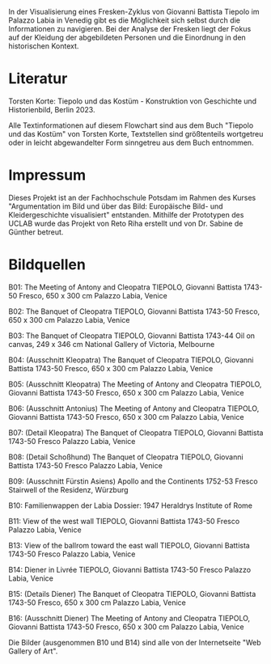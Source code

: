 In der Visualisierung eines Fresken-Zyklus von Giovanni Battista Tiepolo im Palazzo Labia in Venedig gibt es die Möglichkeit sich selbst durch die Informationen zu navigieren. Bei der Analyse der Fresken liegt der Fokus auf der Kleidung der abgebildeten Personen und die Einordnung in den historischen Kontext.


# Literatur

Torsten Korte:
Tiepolo und das Kostüm - Konstruktion von Geschichte und Historienbild, Berlin 2023.

Alle Textinformationen auf diesem Flowchart sind aus dem Buch "Tiepolo und das Kostüm" 
von Torsten Korte, Textstellen sind größtenteils wortgetreu oder in leicht 
abgewandelter Form sinngetreu aus dem Buch entnommen.

# Impressum

Dieses Projekt ist an der Fachhochschule Potsdam im Rahmen des Kurses "Argumentation im Bild und über das Bild: Europäische Bild- und Kleidergeschichte visualisiert" entstanden. Mithilfe der Prototypen des UCLAB wurde das Projekt von Reto Riha erstellt und von Dr. Sabine de Günther betreut.

# Bildquellen

B01:
The Meeting of Antony and Cleopatra
TIEPOLO, Giovanni Battista
1743-50
Fresco, 650 x 300 cm
Palazzo Labia, Venice

B02:
The Banquet of Cleopatra
TIEPOLO, Giovanni Battista
1743-50
Fresco, 650 x 300 cm
Palazzo Labia, Venice

B03:
The Banquet of Cleopatra
TIEPOLO, Giovanni Battista
1743-44
Oil on canvas, 249 x 346 cm
National Gallery of Victoria, Melbourne

B04:
(Ausschnitt Kleopatra)
The Banquet of Cleopatra
TIEPOLO, Giovanni Battista
1743-50
Fresco, 650 x 300 cm
Palazzo Labia, Venice

B05:
(Ausschnitt Kleopatra)
The Meeting of Antony and Cleopatra
TIEPOLO, Giovanni Battista
1743-50
Fresco, 650 x 300 cm
Palazzo Labia, Venice

B06:
(Ausschnitt Antonius)
The Meeting of Antony and Cleopatra
TIEPOLO, Giovanni Battista
1743-50
Fresco, 650 x 300 cm
Palazzo Labia, Venice

B07:
(Detail Kleopatra)
The Banquet of Cleopatra
TIEPOLO, Giovanni Battista
1743-50
Fresco
Palazzo Labia, Venice

B08:
(Detail Schoßhund)
The Banquet of Cleopatra
TIEPOLO, Giovanni Battista
1743-50
Fresco
Palazzo Labia, Venice

B09:
(Ausschnitt Fürstin Asiens)
Apollo and the Continents
1752-53
Fresco
Stairwell of the Residenz, Würzburg

B10:
Familienwappen der Labia
Dossier: 1947
Heraldrys Institute of Rome

B11:
View of the west wall
TIEPOLO, Giovanni Battista
1743-50
Fresco
Palazzo Labia, Venice

B13:
View of the ballrom toward the east wall
TIEPOLO, Giovanni Battista
1743-50
Fresco
Palazzo Labia, Venice

B14:
Diener in Livrée
TIEPOLO, Giovanni Battista
1743-50
Fresco
Palazzo Labia, Venice

B15:
(Details Diener)
The Banquet of Cleopatra
TIEPOLO, Giovanni Battista
1743-50
Fresco, 650 x 300 cm
Palazzo Labia, Venice

B16:
(Ausschnitt Diener)
The Meeting of Antony and Cleopatra
TIEPOLO, Giovanni Battista
1743-50
Fresco, 650 x 300 cm
Palazzo Labia, Venice

Die Bilder (ausgenommen B10 und B14) sind alle von der Internetseite "Web Gallery of Art".
